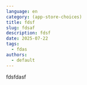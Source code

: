```yaml
---
language: en
category: (app-store-choices)
title: fdsf
slug: fdsaf
description: fdsf
date: 2025-07-22
tags:
  - fdas
authors:
  - default
---
```

fdsfdasf
